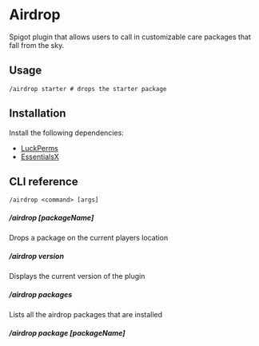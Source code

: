 # Airdrop

Spigot plugin that allows users to call in customizable care packages that fall from the sky.

## Usage

```
/airdrop starter # drops the starter package
```

## Installation

Install the following dependencies:

- [LuckPerms](https://luckperms.net/)
- [EssentialsX](https://essentialsx.net/)

## CLI reference

`/airdrop <command> [args]`

##### /airdrop [packageName]

Drops a package on the current players location

##### /airdrop version

Displays the current version of the plugin

##### /airdrop packages

Lists all the airdrop packages that are installed

##### /airdrop package [packageName]
